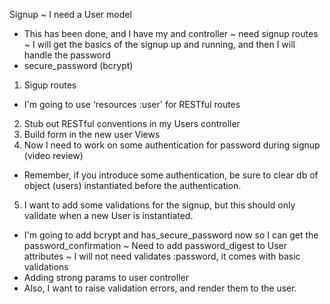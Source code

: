 Signup
~ I need a User model
  * This has been done, and I have my and controller
    ~ need signup routes
~ I will get the basics of the signup up and running, and then I will handle the password   
  * secure_password (bcrypt)

1. Sigup routes
  * I'm going to use 'resources :user' for RESTful routes
2. Stub out RESTful conventions in my Users controller
3. Build form in the new user Views
4. Now I need to work on some authentication for password during signup (video review)

* Remember, if you introduce some authentication, be sure to clear db of object (users) instantiated before the authentication.  

5. I want to add some validations for the signup, but this should only validate when a new User is instantiated.
  * I'm going to add bcrypt and has_secure_password now so I can get the password_confirmation
    ~ Need to add password_digest to User attributes
    ~ I will not need validates :password, it comes with basic validations
  * Adding strong params to user controller 
  * Also, I want to raise validation errors, and render them to the user.  
